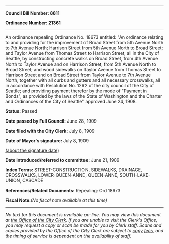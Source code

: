 

********

**Council Bill Number: 8811**
   
**Ordinance Number: 21361**
********

 An ordinance repealing Ordinance No. 18673 entitled: "An ordinance relating to and providing for the improvement of Broad Street from 5th Avenue North to 7th Avenue North; Harrison Street from 5th Avenue North to Broad Street; and Taylor Avenue from Thomas Street to Harrison Street; all in the City of Seattle, by constructing concrete walks on Broad Street, from 4th Avenue North to Taylor Avenue and on Harrison Street, from 5th Avenue North to Broad Street; and wood sidewalks on Taylor Avenue from Thomas Street to Harrison Street and on Broad Street from Taylor Avenue to 7th Avenue North, together with all curbs and gutters and all necessary crosswalks, all in accordance with Resolution No. 1262 of the city council of the City of Seattle; and providing payment therefor by the mode of "Payment in Bonds", as provided by the laws of the State of Washington and the Charter and Ordinances of the City of Seattle" approved June 24, 1908.

**Status:** Passed
   
**Date passed by Full Council:** June 28, 1909
   
**Date filed with the City Clerk:** July 8, 1909
   
**Date of Mayor's signature:** July 8, 1909
   
[(about the signature date)](/~public/approvaldate.htm)
   
   
   
**Date introduced/referred to committee:** June 21, 1909
   
   
**Index Terms:** STREET-CONSTRUCTION, SIDEWALKS, DRAINAGE, CROSSWALKS, LOWER-QUEEN-ANNE, QUEEN-ANNE, SOUTH-LAKE-UNION, CASCADE

**References/Related Documents:** Repealing: Ord 18673

**Fiscal Note:**_(No fiscal note available at this time)_
********

_No text for this document is available on-line. You may view this document at [the Office of the City Clerk](http://www.seattle.gov/leg/clerk/contactUs.htm). If you are unable to visit the Clerk's Office, you may request a copy or scan be made for you by Clerk staff. Scans and copies provided by the Office of the City Clerk are subject to [copy fees](http://clerk.seattle.gov/~public/clerkfees.htm), and the timing of service is dependent on the availability of staff._

